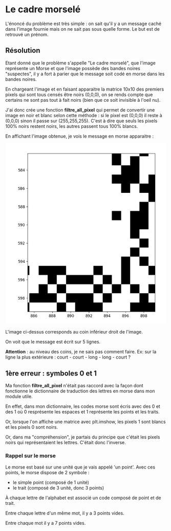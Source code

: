 # Le cadre morselé

L'énoncé du problème est très simple : on sait qu'il y a un message caché dans l'image fournie mais on ne sait pas sous quelle forme. Le but est de retrouvé un prénom.

## Résolution

Etant donné que le problème s'appelle "Le cadre morselé", que l'image représente un Morse et que l'image possède des bandes noires "suspectes", il y a fort à parier que le message soit codé en morse dans les bandes noires.

En chargeant l'image et en faisant apparaitre la matrice 10x10 des premiers pixels qui sont tous censés être noirs (0,0,0), on se rends compte que certains ne sont pas tout à fait noirs (bien que ce soit invisible à l'oeil nu).

J'ai donc crée une fonction **filtre_all_pixel** qui permet de convertir une image en noir et blanc selon cette méthode : si le pixel est (0,0,0) il reste à (0,0,0) sinon il passe sur (255,255,255). C'est à dire que seuls les pixels 100% noirs restent noirs, les autres passent tous 100% blancs.

En affichant l'image obtenue, je vois le message en morse apparaitre :

![image_bordure_morse](/le_cadre_morsele/src/pixel.png)

L'image ci-dessus corresponds au coin inférieur droit de l'image.

On voit que le message est écrit sur 5 lignes.

**Attention** : au niveau des coins, je ne sais pas comment faire. Ex: sur la ligne la plus extérieure : court - court - long - long - court ?

## 1ère erreur : symboles 0 et 1

Ma fonction **filtre_all_pixel** n'était pas raccord avec la façon dont fonctionne le dictionnaire de traduction des lettres en morse dans mon module utile.

En effet, dans mon dictionnaire, les codes morse sont écris avec des 0 et des 1 où 0 resprésente les espaces et 1 représente les points et les traits.

Or, lorsque l'on affiche une matrice avec plt.imshow, les pixels 1 sont blancs et les pixels 0 sont noirs.

Or, dans ma "compréhension", je partais du principe que c'était les pixels noirs qui représentaient les lettres. C'était donc l'inverse.

### Rappel sur le morse

Le morse est basé sur une unité que je vais appelé 'un point'. Avec ces points, le morse dispose de 2 symbole : 
- le simple point (composé de 1 unité)
- le trait (composé de 3 unité, donc 3 points)

 À chaque lettre de l'alphabet est associé un code composé de point et de trait.

Entre chaque lettre d'un même mot, il y a 3 points vides.

Entre chaque mot il y a 7 points vides.